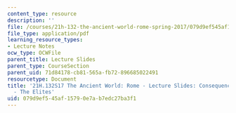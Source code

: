 ```yaml
---
content_type: resource
description: ''
file: /courses/21h-132-the-ancient-world-rome-spring-2017/079d9ef545af15790e7ab7edc27ba3f1_MIT21H_132S17_ConseqncsElit.pdf
file_type: application/pdf
learning_resource_types:
- Lecture Notes
ocw_type: OCWFile
parent_title: Lecture Slides
parent_type: CourseSection
parent_uid: 71d84178-cb81-565a-fb72-896685022491
resourcetype: Document
title: '21H.132S17 The Ancient World: Rome - Lecture Slides: Consequences of Empire
  - The Elites'
uid: 079d9ef5-45af-1579-0e7a-b7edc27ba3f1
---
```

